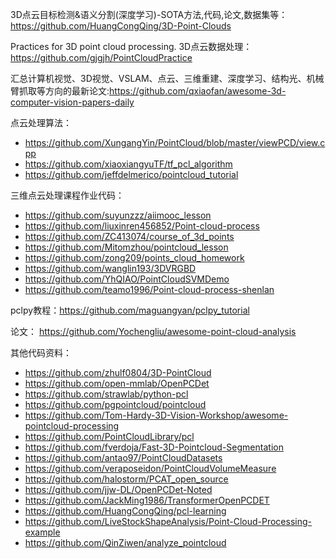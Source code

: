 3D点云目标检测&语义分割(深度学习)-SOTA方法,代码,论文,数据集等：https://github.com/HuangCongQing/3D-Point-Clouds

Practices for 3D point cloud processing. 3D点云数据处理： https://github.com/gjgjh/PointCloudPractice

汇总计算机视觉、3D视觉、VSLAM、点云、三维重建、深度学习、结构光、机械臂抓取等方向的最新论文:https://github.com/qxiaofan/awesome-3d-computer-vision-papers-daily

点云处理算法：
- https://github.com/XungangYin/PointCloud/blob/master/viewPCD/view.cpp
- https://github.com/xiaoxiangyuTF/tf_pcl_algorithm
- https://github.com/jeffdelmerico/pointcloud_tutorial

三维点云处理课程作业代码：
- https://github.com/suyunzzz/aiimooc_lesson
- https://github.com/liuxinren456852/Point-cloud-process
- https://github.com/ZC413074/course_of_3d_points
- https://github.com/Mitomzhou/pointcloud_lesson
- https://github.com/zong209/points_cloud_homework
- https://github.com/wanglin193/3DVRGBD
- https://github.com/YhQIAO/PointCloudSVMDemo
- https://github.com/teamo1996/Point-cloud-process-shenlan


pclpy教程：https://github.com/maguangyan/pclpy_tutorial

论文： https://github.com/Yochengliu/awesome-point-cloud-analysis

其他代码资料：
- https://github.com/zhulf0804/3D-PointCloud
- https://github.com/open-mmlab/OpenPCDet
- https://github.com/strawlab/python-pcl
- https://github.com/pgpointcloud/pointcloud
- https://github.com/Tom-Hardy-3D-Vision-Workshop/awesome-pointcloud-processing
- https://github.com/PointCloudLibrary/pcl
- https://github.com/fverdoja/Fast-3D-Pointcloud-Segmentation
- https://github.com/antao97/PointCloudDatasets
- https://github.com/veraposeidon/PointCloudVolumeMeasure
- https://github.com/halostorm/PCAT_open_source
- https://github.com/jjw-DL/OpenPCDet-Noted
- https://github.com/JackMing1986/TransformerOpenPCDET
- https://github.com/HuangCongQing/pcl-learning
- https://github.com/LiveStockShapeAnalysis/Point-Cloud-Processing-example
- https://github.com/QinZiwen/analyze_pointcloud
